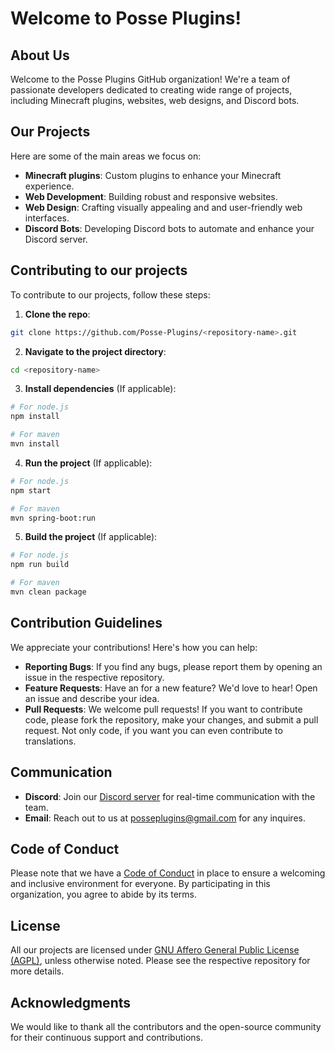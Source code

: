# Welcome to Posse Plugins!

## About Us

Welcome to the Posse Plugins GitHub organization! We're a team of passionate developers dedicated to creating wide range of projects, including Minecraft plugins, websites, web designs, and Discord bots.

## Our Projects

Here are some of the main areas we focus on:

* **Minecraft plugins**: Custom plugins to enhance your Minecraft experience.
* **Web Development**: Building robust and responsive websites.
* **Web Design**: Crafting visually appealing and and user-friendly web interfaces.
* **Discord Bots**: Developing Discord bots to automate and enhance your Discord server.

## Contributing to our projects

To contribute to our projects, follow these steps:

1. **Clone the repo**:
```bash
git clone https://github.com/Posse-Plugins/<repository-name>.git
```

2. **Navigate to the project directory**:
```bash
cd <repository-name>
```

3. **Install dependencies** (If applicable):
```bash
# For node.js
npm install

# For maven
mvn install
```

4. **Run the project** (If applicable):
```bash
# For node.js
npm start

# For maven
mvn spring-boot:run
```

5. **Build the project** (If applicable):
```bash
# For node.js
npm run build

# For maven
mvn clean package
```

## Contribution Guidelines

We appreciate your contributions! Here's how you can help:

* **Reporting Bugs**: If you find any bugs, please report them by opening an issue in the respective repository.
* **Feature Requests**: Have an for a new feature? We'd love to hear! Open an issue and describe your idea.
* **Pull Requests**: We welcome pull requests! If you want to contribute code, please fork the repository, make your changes, and submit a pull request. Not only code, if you want you can even contribute to translations.

## Communication

* **Discord**: Join our [Discord server](https://discord.gg/invite/coders-planet) for real-time communication with the team.
* **Email**: Reach out to us at [posseplugins@gmail.com](posseplugins@gmail.com) for any inquires.

## Code of Conduct

Please note that we have a [Code of Conduct](https://github.com/Posse-Plugins/.github/blob/master/CODE_OF_CONDUCT.md) in place to ensure a welcoming and inclusive environment for everyone. By participating in this organization, you agree to abide by its terms.

## License

All our projects are licensed under [GNU Affero General Public License (AGPL)](https://www.gnu.org/licenses/agpl-3.0.html), unless otherwise noted. Please see the respective repository for more details.

## Acknowledgments

We would like to thank all the contributors and the open-source community for their continuous support and contributions.
